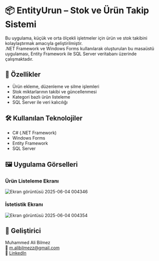 # 📦 EntityUrun – Stok ve Ürün Takip Sistemi

Bu uygulama, küçük ve orta ölçekli işletmeler için ürün ve stok takibini kolaylaştırmak amacıyla geliştirilmiştir.  
.NET Framework ve Windows Forms kullanılarak oluşturulan bu masaüstü uygulaması, Entity Framework ile SQL Server veritabanı üzerinde çalışmaktadır.

## 🚀 Özellikler

- Ürün ekleme, düzenleme ve silme işlemleri
- Stok miktarlarının takibi ve güncellenmesi
- Kategori bazlı ürün listeleme
- SQL Server ile veri kalıcılığı


## 🛠️ Kullanılan Teknolojiler

- C# (.NET Framework)
- Windows Forms
- Entity Framework
- SQL Server


## 🖼️ Uygulama Görselleri


### Ürün Listeleme Ekranı
![Ekran görüntüsü 2025-06-04 004346](https://github.com/user-attachments/assets/eef0d0d3-c41f-4cfd-bbe6-9bc65a48a992)

### İstetistik Ekranı
![Ekran görüntüsü 2025-06-04 004354](https://github.com/user-attachments/assets/11f357b5-e45e-4e00-9146-60346438c212)

## 👤 Geliştirici

Muhammed Ali Bilmez  
📧 m.alibilmezz@gmail.com  
🔗 [LinkedIn](https://www.linkedin.com/in/muhammed-ali-bilmez-3083b8233/)


